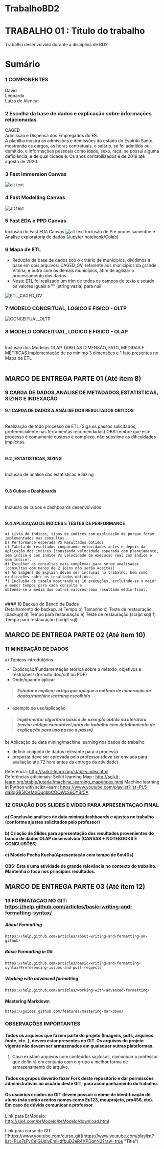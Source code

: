 # TrabalhoBD2


# TRABALHO 01 : Título do trabalho
Trabalho desenvolvido durante a disciplina de BD2
 
# Sumário

### 1	COMPONENTES<br>
David <br>
Leonardo<br>
Luiza de Alencar<br>

### 2	Escolha da base de dados e explicação sobre informações relacionadas <br>
CAGED <br>
Admissão e Dispensa dos Empregados do ES. <br>
A planilha mostra as admissões e demissões do estado do Espírito Santo, mostrando os cargos, as horas contratuais, o salário, se foi admitido ou demitido, e informações pessoais como idade, sexo, raça, se possui alguma deficiência, e de qual cidade é. Os anos contabilizados é de 2019 até agosto de 2020. <br>

### 3 Fast Immersion Canvas <br>
![alt text](https://github.com/luizadealencar/BD2/blob/main/Fast%20Immersion%20Canvas.png)


### 4 Fast Modelling Canvas
![alt text](https://github.com/luizadealencar/BD2/blob/803f37f47aa4bfafbe166f9ec55b6f01f6828d57/Fast%20Modelling%20Canvas.png)

### 5 Fast EDA e PPD Canvas

Inclusão do Fast EDA Canvas
![alt text](https://github.com/luizadealencar/BD2/blob/6ed027ac96f27a5038311b448e8e390b3c300164/PPD.png)
Inclusão de Pré processamentoe e Análise exploratoria de dados (Jupyter notebook/Colab)


### 6 Mapa de ETL

- Redução da base de dados sob o critério de municípios, dividimos a base em dois arquivos: CAGED_GV, referente aos municípios da grande Vitória, e outro com os demais municípios, afim de agilizar o processamento dos dados. 
- Neste ETL foi realizado um trim de todos os campos de texto e setado os valores iguais a "" (string vazia) para null

![ETL_CAGED_GV](https://github.com/luizadealencar/BD2/blob/main/ETL_CAGED_GV.png)

     
### 7	MODELO CONCEITUAL, LOGICO E FISICO - OLTP<br>

![CONCEITUAL_OLTP](https://github.com/luizadealencar/BD2/blob/main/modelo_conceitual_oltp.jpg)

### 8	MODELO CONCEITUAL, LOGICO E FISICO - OLAP<br>

<br>
Inclusão dos Modelos OLAP
TABELAS DIMENSÃO, FATO, MEDIDAS E MÉTRICAS
Implementação de no mínimo 3 dimensões e 1 fato presentes no Mapa de ETL
<br>
<br>

##   MARCO DE ENTREGA PARTE 01 (Até item 8)
 
### 9 CARGA DE DADOS,ANÁLISE DE METADADOS,ESTATISTICAS, SIZING E INDEXAÇÃO
#### 9.1	CARGA DE DADOS A ANÁLISE DOS RESULTADOS OBTIDOS
<br>
Realização de todo processo de ETL (Siga os passos solicitados, preferencialente nas ferramentas recomendadas)
OBS:Lembre que este processo é comumente custoso e complexo, não substime as dificuldades implícitas. 
<br>
<br>


#### 9.2	,ESTATISTICAS, SIZING<br>
<br>
Inclusão de análise das estatísticas e Sizing
<br>
<br>

#### 9.3	Cubos e Dashboards<br>
<br>
Inclusão de cubos e dashboards desenvolvidos
<br>
<br>


#### 9.4	APLICAÇAO DE ÍNDICES E TESTES DE PERFORMANCE<br>
    a) Lista de índices, tipos de índices com explicação de porque foram implementados nas consultas 
    b) Performance esperada VS Resultados obtidos
    c) Tabela de resultados comparando velocidades antes e depois da aplicação dos índices (constando velocidade esperada com planejamento, sem indice e com índice Vs velocidade de execucao real com índice e sem índice).
    d) Escolher as consultas mais complexas para serem analisadas (consultas com menos de 2 joins não serão aceitas)
    e) As imagens do Explain devem ser inclusas no trabalho, bem como explicações sobre os resultados obtidos.
    f) Inclusão de tabela mostrando as 10 execuções, excluindo-se o maior e menor tempos para cada consulta e 
    obtendo-se a media dos outros valores como resultado médio final.
<br>
#### 10 Backup do Banco de Dados<br>
        Detalhamento do backup.
        a) Tempo
        b) Tamanho
        c) Teste de restauração (backup)
        d) Tempo para restauração
        e) Teste de restauração (script sql)
        f) Tempo para restauração (script sql)
<br>

##   MARCO DE ENTREGA PARTE 02 (Até item 10)

### 11 MINERAÇÃO DE DADOS

a) Tópicos introdutórios
* Explicação/Fundamentação teórica sobre o método, objetivos e restrições! (formato doc/odt ou PDF)
* Onde/quando aplicar 
> ##### Estudar e explicar artigo que aplique o método de mineração de dados/machine learning escolhido
* exemplo de uso/aplicação 
> ##### Implementar algoritmo básico de exemplo obtido na literatura (enviar código executável junto do trabalho com detalhamento de explicação para uso passo a passo)
b) Aplicação de data mining/machine learning nos dados do trabalho 
* definir conjunto de dados relevante para o processo
* proposta deve ser aprovada pelo professor (deve ser enviada para avaliação até 72 hora antes da entrega da atividade)

Referência: http://scikit-learn.org/stable/index.html
<br>
Referências adicionais:
Scikit learning Map : http://scikit-learn.org/stable/tutorial/machine_learning_map/index.html
Machine learning in Python with scikit-learn: https://www.youtube.com/playlist?list=PL5-da3qGB5ICeMbQuqbbCOQWcS6OYBr5A






### 12 CRIAÇÃO DOS SLIDES E VÍDEO PARA APRESENTAÇAO FINAL <br>

#### a) Conclusão análises de data mining/dashboards e ajustes no trabalho (conforme ajustes solicitados pelo professor)
#### b) Criação de Slides para apresentação dos resultados provenientes do banco de dados OLAP desenvolvido (CANVAS + NOTEBOOKS E CONCLUSÕES)
#### c) Modelo Pecha Kucha(Apresentação com tempo de  6m40s) 
#### OBS: Esta é uma atividade de grande relevância no contexto do trabalho. Mantenha o foco nos principais resultados.


##   MARCO DE ENTREGA PARTE 03 (Até item 12)

### 13  FORMATACAO NO GIT: https://help.github.com/articles/basic-writing-and-formatting-syntax/
<comentario no git>
    
##### About Formatting
    https://help.github.com/articles/about-writing-and-formatting-on-github/
    
##### Basic Formatting in Git
    
    https://help.github.com/articles/basic-writing-and-formatting-syntax/#referencing-issues-and-pull-requests
    
    
##### Working with advanced formatting
    https://help.github.com/articles/working-with-advanced-formatting/
#### Mastering Markdown
    https://guides.github.com/features/mastering-markdown/

### OBSERVAÇÕES IMPORTANTES

#### Todos os arquivos que fazem parte do projeto (Imagens, pdfs, arquivos fonte, etc..), devem estar presentes no GIT. Os arquivos do projeto vigente não devem ser armazenados em quaisquer outras plataformas.
1. Caso existam arquivos com conteúdos sigilosos, comunicar o professor que definirá em conjunto com o grupo a melhor forma de armazenamento do arquivo.

#### Todos os grupos deverão fazer Fork deste repositório e dar permissões administrativas ao usuário deste GIT, para acompanhamento do trabalho.

#### Os usuários criados no GIT devem possuir o nome de identificação do aluno (não serão aceitos nomes como Eu123, meuprojeto, pro456, etc). Em caso de dúvida comunicar o professor.


Link para BrModelo:<br>
http://sis4.com/brModelo/brModelo/download.html
<br>


Link para curso de GIT<br>
![https://www.youtube.com/curso_git](https://www.youtube.com/playlist?list=PLo7sFyCeiGUdIyEmHdfbuD2eR4XPDqnN2?raw=true "Title")



